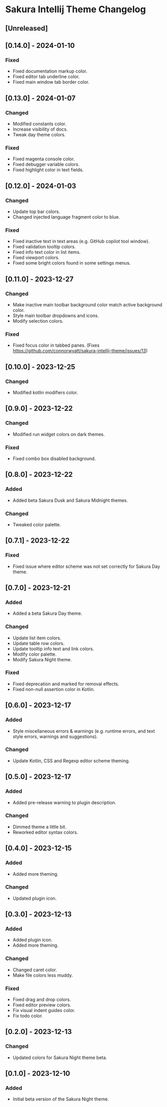 <!-- Keep a Changelog guide -> https://keepachangelog.com -->

# Sakura Intellij Theme Changelog

## [Unreleased]

## [0.14.0] - 2024-01-10
### Fixed
- Fixed documentation markup color.
- Fixed editor tab underline color.
- Fixed main window tab border color.

## [0.13.0] - 2024-01-07
### Changed
- Modified constants color.
- Increase visibility of docs.
- Tweak day theme colors.

### Fixed
- Fixed magenta console color.
- Fixed debugger variable colors.
- Fixed highlight color in text fields.

## [0.12.0] - 2024-01-03
### Changed
- Update top bar colors.
- Changed injected language fragment color to blue.

### Fixed
- Fixed inactive text in text areas (e.g. GitHub copilot tool window).
- Fixed validation tooltip colors.
- Fixed info text color in list items.
- Fixed viewport colors.
- Fixed some bright colors found in some settings menus.

## [0.11.0] - 2023-12-27
### Changed
- Make inactive main toolbar background color match active background color.
- Style main toolbar dropdowns and icons.
- Modify selection colors.

### Fixed
- Fixed focus color in tabbed panes. (Fixes https://github.com/connorwyatt/sakura-intellij-theme/issues/13)

## [0.10.0] - 2023-12-25
### Changed
- Modified kotlin modifiers color.

## [0.9.0] - 2023-12-22
### Changed
- Modified run widget colors on dark themes.

### Fixed
- Fixed combo box disabled background.

## [0.8.0] - 2023-12-22
### Added
- Added beta Sakura Dusk and Sakura Midnight themes.

### Changed
- Tweaked color palette.

## [0.7.1] - 2023-12-22
### Fixed
- Fixed issue where editor scheme was not set correctly for Sakura Day theme.

## [0.7.0] - 2023-12-21
### Added
- Added a beta Sakura Day theme.

### Changed
- Update list item colors.
- Update table row colors.
- Update tooltip info text and link colors.
- Modify color palette.
- Modify Sakura Night theme.

### Fixed
- Fixed deprecation and marked for removal effects.
- Fixed non-null assertion color in Kotlin.

## [0.6.0] - 2023-12-17
### Added
- Style miscellaneous errors & warnings (e.g. runtime errors, and text style errors, warnings and suggestions).

### Changed
- Update Kotlin, CSS and Regexp editor scheme theming.

## [0.5.0] - 2023-12-17
### Added
- Added pre-release warning to plugin description.

### Changed
- Dimmed theme a little bit.
- Reworked editor syntax colors.

## [0.4.0] - 2023-12-15
### Added
- Added more theming.

### Changed
- Updated plugin icon.

## [0.3.0] - 2023-12-13
### Added
- Added plugin icon.
- Added more theming.

### Changed
- Changed caret color.
- Make file colors less muddy.

### Fixed
- Fixed drag and drop colors.
- Fixed editor preview colors.
- Fix visual indent guides color.
- Fix todo color.

## [0.2.0] - 2023-12-13
### Changed
- Updated colors for Sakura Night theme beta.

## [0.1.0] - 2023-12-10
### Added
- Initial beta version of the Sakura Night theme.
